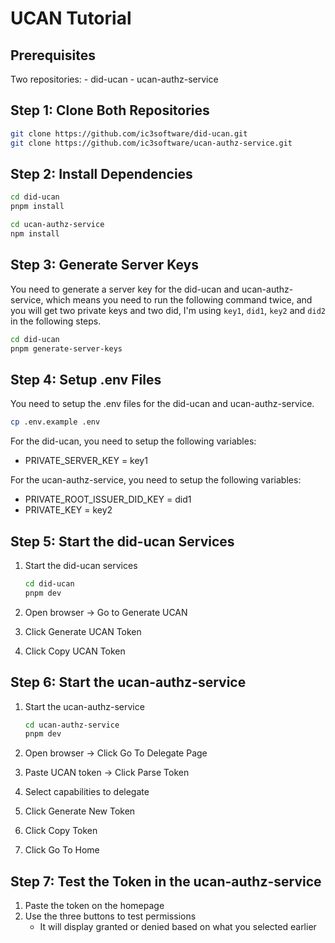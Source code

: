 # UCAN Tutorial

## Prerequisites

Two repositories:
    - did-ucan
    - ucan-authz-service

## Step 1: Clone Both Repositories

```bash
git clone https://github.com/ic3software/did-ucan.git
git clone https://github.com/ic3software/ucan-authz-service.git
```

## Step 2: Install Dependencies

```bash
cd did-ucan
pnpm install

cd ucan-authz-service
npm install
```

## Step 3: Generate Server Keys

You need to generate a server key for the did-ucan and ucan-authz-service, which means you need to run the following command twice, and you will get two private keys and two did, I'm using `key1`, `did1`, `key2` and `did2` in the following steps.

```bash
cd did-ucan
pnpm generate-server-keys
```

## Step 4: Setup .env Files

You need to setup the .env files for the did-ucan and ucan-authz-service.

```bash
cp .env.example .env
```

For the did-ucan, you need to setup the following variables:

- PRIVATE_SERVER_KEY = key1

For the ucan-authz-service, you need to setup the following variables:

- PRIVATE_ROOT_ISSUER_DID_KEY = did1
- PRIVATE_KEY = key2

## Step 5: Start the did-ucan Services

1. Start the did-ucan services

    ```bash
    cd did-ucan
    pnpm dev
    ```

2. Open browser → Go to Generate UCAN
3. Click Generate UCAN Token
4. Click Copy UCAN Token

## Step 6: Start the ucan-authz-service

1. Start the ucan-authz-service

    ```bash
    cd ucan-authz-service
    pnpm dev
    ```

2. Open browser → Click Go To Delegate Page
3. Paste UCAN token → Click Parse Token
4. Select capabilities to delegate
5. Click Generate New Token
6. Click Copy Token
7. Click Go To Home

## Step 7: Test the Token in the ucan-authz-service

1. Paste the token on the homepage
2. Use the three buttons to test permissions
    - It will display granted or denied based on what you selected earlier
